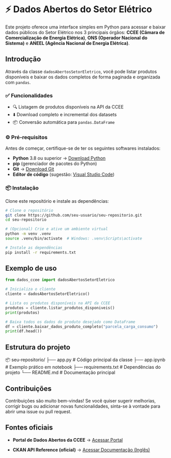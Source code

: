 # ⚡ Dados Abertos do Setor Elétrico 

Este projeto oferece uma interface simples em Python para acessar e baixar dados públicos do Setor Elétrico nos 3 principais órgãos: **CCEE (Câmara de Comercialização de Energia Elétrica)**, **ONS (Operador Nacional do Sistema)** e **ANEEL (Agência Nacional de Energia Elétrica)**.

## Introdução

Através da classe `dadosAbertosSetorEletrico`, você pode listar produtos disponíveis e baixar os dados completos de forma paginada e organizada com `pandas`.

### ✅ Funcionalidades

- 🔍 Listagem de produtos disponíveis na API da CCEE  
- ⬇️ Download completo e incremental dos datasets  
- 📦 Conversão automática para `pandas.DataFrame`

### ⚙️ Pré-requisitos

Antes de começar, certifique-se de ter os seguintes softwares instalados:

- **Python** 3.8 ou superior → [Download Python](https://www.python.org/downloads/)
- **pip** (gerenciador de pacotes do Python)
- **Git** → [Download Git](https://git-scm.com/downloads)
- **Editor de código** (sugestão: [Visual Studio Code](https://code.visualstudio.com/))

### 📦 Instalação

Clone este repositório e instale as dependências:

```bash
# Clone o repositório
git clone https://github.com/seu-usuario/seu-repositorio.git
cd seu-repositorio

# (Opcional) Crie e ative um ambiente virtual
python -m venv .venv
source .venv/bin/activate  # Windows: .venv\Scripts\activate

# Instale as dependências
pip install -r requirements.txt
```

## Exemplo de uso

```python
from dados_ccee import dadosAbertosSetorEletrico

# Inicializa o cliente
cliente = dadosAbertosSetorEletrico()

# Lista os produtos disponíveis na API da CCEE
produtos = cliente.listar_produtos_disponiveis()
print(produtos)

# Baixa todos os dados do produto desejado como DataFrame
df = cliente.baixar_dados_produto_completo("parcela_carga_consumo")
print(df.head())
```

## Estrutura do projeto

📦 seu-repositorio/
├── app.py               # Código principal da classe
├── app.ipynb        # Exemplo prático em notebook
├── requirements.txt            # Dependências do projeto
└── README.md                   # Documentação principal


## Contribuições

Contribuições são muito bem-vindas!
Se você quiser sugerir melhorias, corrigir bugs ou adicionar novas funcionalidades, sinta-se à vontade para abrir uma issue ou pull request.

## Fontes oficiais

- **Portal de Dados Abertos da CCEE** → [Acessar Portal](https://dadosabertos.ccee.org.br/)

- **CKAN API Reference (oficial)** → [Acessar Documentação (Inglês)](https://docs.ckan.org/en/2.11/)



